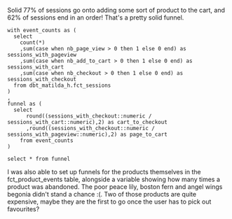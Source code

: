 Solid 77% of sessions go onto adding some sort of product to the cart, and 62% of sessions end in an order! That's a pretty solid funnel.

```
with event_counts as (
  select
    count(*)
    ,sum(case when nb_page_view > 0 then 1 else 0 end) as sessions_with_pageview
    ,sum(case when nb_add_to_cart > 0 then 1 else 0 end) as sessions_with_cart
    ,sum(case when nb_checkout > 0 then 1 else 0 end) as sessions_with_checkout
  from dbt_matilda_h.fct_sessions
)
,
funnel as (
  select  
      round((sessions_with_checkout::numeric / sessions_with_cart::numeric),2) as cart_to_checkout
      ,round((sessions_with_checkout::numeric / sessions_with_pageview::numeric),2) as page_to_cart
    from event_counts
)

select * from funnel
```

I was also able to set up funnels for the products themselves in the fct_product_events table, alongside a variable showing how many times a product was abandoned. The poor peace lily, boston fern and angel wings begonia didn't stand a chance :(. Two of those products are quite expensive, maybe they are the first to go once the user has to pick out favourites?

